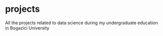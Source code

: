 # projects
All the projects related to data science during my undergraduate education in Bogazici University
